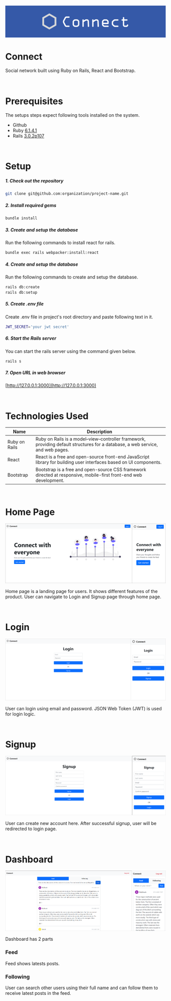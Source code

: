 ![Connect](docs/images/banner.svg)

# Connect

Social network built using Ruby on Rails, React and Bootstrap.

&emsp;
# Prerequisites

The setups steps expect following tools installed on the system.

- Github
- Ruby [6.1.4.1](https://www.ruby-lang.org/en/downloads/)
- Rails [3.0.2p107](https://rubyonrails.org/)
  

&emsp;
# Setup

##### 1. Check out the repository

```bash
git clone git@github.com:organization/project-name.git
```

##### 2. Install required gems

```bash
bundle install
```

##### 3. Create and setup the database

Run the following commands to install react for rails.

```bash
bundle exec rails webpacker:install:react
```

##### 4. Create and setup the database

Run the following commands to create and setup the database.

```bash
rails db:create
rails db:setup
```

##### 5. Create .env file

Create .env file in project's root directory and paste following text in it.

```bash
JWT_SECRET='your jwt secret'
```

##### 6. Start the Rails server

You can start the rails server using the command given below.

```bash
rails s
```

##### 7. Open URL in web browser

[http://127.0.0.1:3000](http://127.0.0.1:3000)


&emsp;
# Technologies Used

| Name        | Description |
| ----------- | ---------------- |
| Ruby on Rails     | Ruby on Rails is a model–view–controller framework, providing default structures for a database, a web service, and web pages. |
| React | React is a free and open-source front-end JavaScript library for building user interfaces based on UI components. |
| Bootstrap  | Bootstrap is a free and open-source CSS framework directed at responsive, mobile-first front-end web development.  |




&emsp;
# Home Page
![Home Page](docs/images/home.png)

Home page is a landing page for users. It shows different features of the product. User can navigate to Login and Signup page through home page.

&emsp;
# Login
![Login](docs/images/login.png)

User can login using email and password. JSON Web Token (JWT) is used for login logic.

&emsp;
# Signup
![Signup](docs/images/signup.png)

User can create new account here. After successful signup, user will be redirected to login page.


&emsp;
# Dashboard
![Dashboard](docs/images/dashboard.png)

Dashboard has 2 parts
### **Feed**
Feed shows latests posts.

### **Following**
User can search other users using their full name and can follow them to receive latest posts in the feed.
